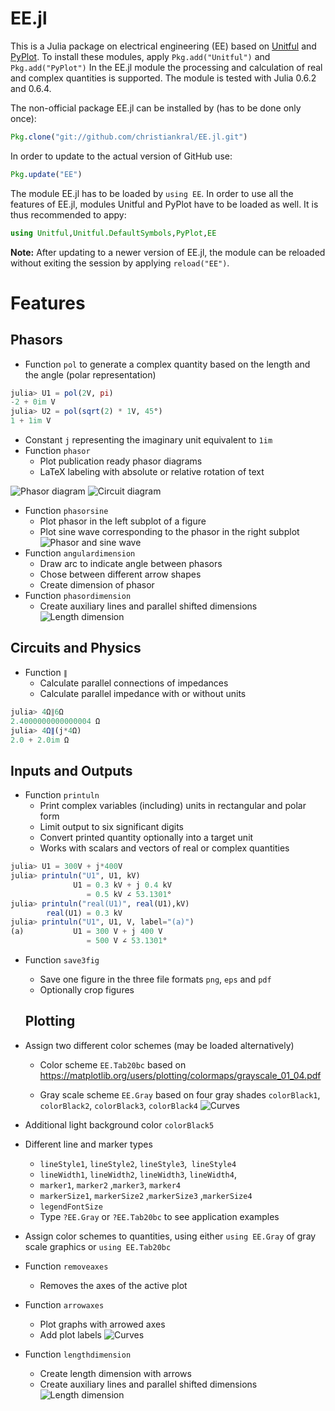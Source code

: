 # EE.jl

This is a Julia package on electrical engineering (EE) based on [Unitful](docs/Unitful.md) and [PyPlot](https://github.com/JuliaPy/PyPlot.jl). To install these modules, apply `Pkg.add("Unitful")` and `Pkg.add("PyPlot")`
In the EE.jl module the processing and calculation of real and complex quantities is supported. The module is tested with Julia 0.6.2 and 0.6.4.

The non-official package EE.jl can be installed by (has to be done only once):

```julia
Pkg.clone("git://github.com/christiankral/EE.jl.git")
```

In order to update to the actual version of GitHub use:

```julia
Pkg.update("EE")
```

The module EE.jl has to be loaded by `using EE`. In order to use all the features of EE.jl, modules Unitful and PyPlot have to be loaded as well. It is thus recommended to appy:

```julia
using Unitful,Unitful.DefaultSymbols,PyPlot,EE
```

**Note:**  After updating to a newer version of EE.jl, the module can be reloaded without exiting the session by applying `reload("EE")`.

# Features

## Phasors

- Function `pol` to generate a complex quantity based on the length and the angle (polar representation)
```julia
julia> U1 = pol(2V, pi)
-2 + 0im V
julia> U2 = pol(sqrt(2) * 1V, 45°)
1 + 1im V
```
- Constant `j` representing the imaginary unit equivalent to `1im`
- Function `phasor`
    - Plot publication ready phasor diagrams
    - LaTeX labeling with absolute or relative rotation of text

![Phasor diagram](https://raw.githubusercontent.com/christiankral/EE.jl/master/resources/phasordiagram.png?raw=true) ![Circuit diagram](https://raw.githubusercontent.com/christiankral/EE.jl/master/resources/RLcircuit.png?raw=true)
- Function `phasorsine`
    - Plot phasor in the left subplot of a figure
    - Plot sine wave corresponding to the phasor in the right subplot
![Phasor and sine wave](https://raw.githubusercontent.com/christiankral/EE.jl/master/resources/phasorsine.png?raw=true)
- Function `angulardimension`
    - Draw arc to indicate angle between phasors
    - Chose between different arrow shapes
    - Create dimension of phasor
- Function `phasordimension`
    - Create auxiliary lines and parallel shifted dimensions
![Length dimension](https://raw.githubusercontent.com/christiankral/EE.jl/master/resources/phasordimension.png?raw=true)    

## Circuits and Physics

- Function `∥`
    - Calculate parallel connections of impedances
    - Calculate parallel impedance with or without units
```julia
julia> 4Ω∥6Ω
2.4000000000000004 Ω
julia> 4Ω∥(j*4Ω)
2.0 + 2.0im Ω
```  

## Inputs and Outputs

- Function `printuln`
    - Print complex variables (including) units in rectangular and polar form
    - Limit output to six significant digits
    - Convert printed quantity optionally into a target unit
    - Works with scalars and vectors of real or complex quantities
```julia
julia> U1 = 300V + j*400V
julia> printuln("U1", U1, kV)
              U1 = 0.3 kV + j 0.4 kV
                 = 0.5 kV ∠ 53.1301°
julia> printuln("real(U1)", real(U1),kV)
        real(U1) = 0.3 kV
julia> printuln("U1", U1, V, label="(a)")
(a)           U1 = 300 V + j 400 V
                 = 500 V ∠ 53.1301°
```
- Function `save3fig`
    - Save one figure in the three file formats `png`, `eps` and `pdf`
    - Optionally crop figures

    ## Plotting

- Assign two different color schemes (may be loaded alternatively)
    - Color scheme `EE.Tab20bc` based on https://matplotlib.org/users/plotting/colormaps/grayscale_01_04.pdf

    - Gray scale scheme `EE.Gray` based on four gray shades
     `colorBlack1`, `colorBlack2`, `colorBlack3`, `colorBlack4`
![Curves](https://raw.githubusercontent.com/christiankral/EE.jl/master/resources/curves.png?raw=true)
- Additional light background color `colorBlack5`
- Different line and marker types
    - `lineStyle1`, `lineStyle2`, `lineStyle3`,` lineStyle4`
    - `lineWidth1`, `lineWidth2`, `lineWidth3`, `lineWidth4`,
    - `marker1`, `marker2` ,`marker3`, `marker4`
    - `markerSize1`, `markerSize2` ,`markerSize3` ,`markerSize4`
    - `legendFontSize`
    - Type `?EE.Gray` or `?EE.Tab20bc` to see application examples
- Assign color schemes to quantities, using either `using EE.Gray` of gray scale graphics or `using EE.Tab20bc`
- Function `removeaxes`
    - Removes the axes of the active plot
- Function `arrowaxes`
    - Plot graphs with arrowed axes
    - Add plot labels
![Curves](https://raw.githubusercontent.com/christiankral/EE.jl/master/resources/arrowaxes.png?raw=true)    
- Function `lengthdimension`
    - Create length dimension with arrows
    - Create auxiliary lines and parallel shifted dimensions
![Length dimension](https://raw.githubusercontent.com/christiankral/EE.jl/master/resources/lengthdimension.png?raw=true)    
